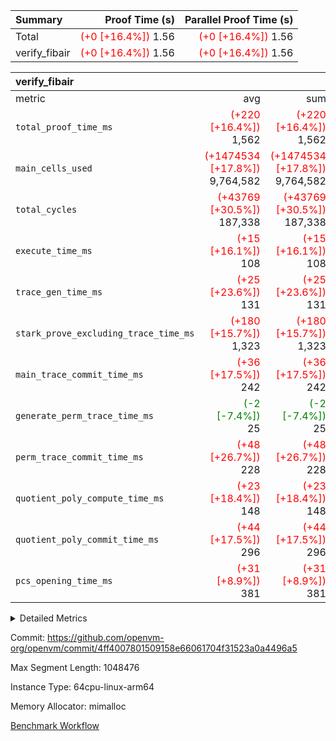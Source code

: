 | Summary | Proof Time (s) | Parallel Proof Time (s) |
|:---|---:|---:|
| Total | <span style='color: red'>(+0 [+16.4%])</span> 1.56 | <span style='color: red'>(+0 [+16.4%])</span> 1.56 |
| verify_fibair | <span style='color: red'>(+0 [+16.4%])</span> 1.56 | <span style='color: red'>(+0 [+16.4%])</span> 1.56 |


| verify_fibair |||||
|:---|---:|---:|---:|---:|
|metric|avg|sum|max|min|
| `total_proof_time_ms ` | <span style='color: red'>(+220 [+16.4%])</span> 1,562 | <span style='color: red'>(+220 [+16.4%])</span> 1,562 | <span style='color: red'>(+220 [+16.4%])</span> 1,562 | <span style='color: red'>(+220 [+16.4%])</span> 1,562 |
| `main_cells_used     ` | <span style='color: red'>(+1474534 [+17.8%])</span> 9,764,582 | <span style='color: red'>(+1474534 [+17.8%])</span> 9,764,582 | <span style='color: red'>(+1474534 [+17.8%])</span> 9,764,582 | <span style='color: red'>(+1474534 [+17.8%])</span> 9,764,582 |
| `total_cycles        ` | <span style='color: red'>(+43769 [+30.5%])</span> 187,338 | <span style='color: red'>(+43769 [+30.5%])</span> 187,338 | <span style='color: red'>(+43769 [+30.5%])</span> 187,338 | <span style='color: red'>(+43769 [+30.5%])</span> 187,338 |
| `execute_time_ms     ` | <span style='color: red'>(+15 [+16.1%])</span> 108 | <span style='color: red'>(+15 [+16.1%])</span> 108 | <span style='color: red'>(+15 [+16.1%])</span> 108 | <span style='color: red'>(+15 [+16.1%])</span> 108 |
| `trace_gen_time_ms   ` | <span style='color: red'>(+25 [+23.6%])</span> 131 | <span style='color: red'>(+25 [+23.6%])</span> 131 | <span style='color: red'>(+25 [+23.6%])</span> 131 | <span style='color: red'>(+25 [+23.6%])</span> 131 |
| `stark_prove_excluding_trace_time_ms` | <span style='color: red'>(+180 [+15.7%])</span> 1,323 | <span style='color: red'>(+180 [+15.7%])</span> 1,323 | <span style='color: red'>(+180 [+15.7%])</span> 1,323 | <span style='color: red'>(+180 [+15.7%])</span> 1,323 |
| `main_trace_commit_time_ms` | <span style='color: red'>(+36 [+17.5%])</span> 242 | <span style='color: red'>(+36 [+17.5%])</span> 242 | <span style='color: red'>(+36 [+17.5%])</span> 242 | <span style='color: red'>(+36 [+17.5%])</span> 242 |
| `generate_perm_trace_time_ms` | <span style='color: green'>(-2 [-7.4%])</span> 25 | <span style='color: green'>(-2 [-7.4%])</span> 25 | <span style='color: green'>(-2 [-7.4%])</span> 25 | <span style='color: green'>(-2 [-7.4%])</span> 25 |
| `perm_trace_commit_time_ms` | <span style='color: red'>(+48 [+26.7%])</span> 228 | <span style='color: red'>(+48 [+26.7%])</span> 228 | <span style='color: red'>(+48 [+26.7%])</span> 228 | <span style='color: red'>(+48 [+26.7%])</span> 228 |
| `quotient_poly_compute_time_ms` | <span style='color: red'>(+23 [+18.4%])</span> 148 | <span style='color: red'>(+23 [+18.4%])</span> 148 | <span style='color: red'>(+23 [+18.4%])</span> 148 | <span style='color: red'>(+23 [+18.4%])</span> 148 |
| `quotient_poly_commit_time_ms` | <span style='color: red'>(+44 [+17.5%])</span> 296 | <span style='color: red'>(+44 [+17.5%])</span> 296 | <span style='color: red'>(+44 [+17.5%])</span> 296 | <span style='color: red'>(+44 [+17.5%])</span> 296 |
| `pcs_opening_time_ms ` | <span style='color: red'>(+31 [+8.9%])</span> 381 | <span style='color: red'>(+31 [+8.9%])</span> 381 | <span style='color: red'>(+31 [+8.9%])</span> 381 | <span style='color: red'>(+31 [+8.9%])</span> 381 |



<details>
<summary>Detailed Metrics</summary>

|  | verify_program_compile_ms | total_cells | stark_prove_excluding_trace_time_ms | quotient_poly_compute_time_ms | quotient_poly_commit_time_ms | perm_trace_commit_time_ms | pcs_opening_time_ms | main_trace_commit_time_ms |
| --- | --- | --- | --- | --- | --- | --- | --- |
|  | 5 | 65,536 | 65 | 3 | 14 | 0 | 33 | 14 | 

| air_name | rows | quotient_deg | main_cols | interactions | constraints | cells |
| --- | --- | --- | --- | --- | --- | --- |
| AccessAdapterAir<2> |  | 4 |  | 5 | 11 |  | 
| AccessAdapterAir<4> |  | 4 |  | 5 | 11 |  | 
| AccessAdapterAir<8> |  | 4 |  | 5 | 11 |  | 
| FibonacciAir | 32,768 | 1 | 2 |  | 5 | 65,536 | 
| FriReducedOpeningAir |  | 4 |  | 31 | 52 |  | 
| NativePoseidon2Air<BabyBearParameters>, 1> |  | 4 |  | 136 | 530 |  | 
| PhantomAir |  | 4 |  | 3 | 4 |  | 
| ProgramAir |  | 1 |  | 1 | 4 |  | 
| VariableRangeCheckerAir |  | 1 |  | 1 | 4 |  | 
| VmAirWrapper<AluNativeAdapterAir, FieldArithmeticCoreAir> |  | 4 |  | 15 | 23 |  | 
| VmAirWrapper<BranchNativeAdapterAir, BranchEqualCoreAir<1> |  | 4 |  | 11 | 22 |  | 
| VmAirWrapper<JalNativeAdapterAir, JalCoreAir> |  | 4 |  | 7 | 6 |  | 
| VmAirWrapper<NativeAdapterAir<2, 0>, PublicValuesCoreAir> |  | 4 |  | 11 | 22 |  | 
| VmAirWrapper<NativeLoadStoreAdapterAir<1>, NativeLoadStoreCoreAir<1> |  | 4 |  | 15 | 16 |  | 
| VmAirWrapper<NativeLoadStoreAdapterAir<4>, NativeLoadStoreCoreAir<4> |  | 4 |  | 15 | 16 |  | 
| VmAirWrapper<NativeVectorizedAdapterAir<4>, FieldExtensionCoreAir> |  | 4 |  | 15 | 23 |  | 
| VmConnectorAir |  | 4 |  | 3 | 8 |  | 
| VolatileBoundaryAir |  | 4 |  | 4 | 16 |  | 

| group | trace_gen_time_ms | total_proof_time_ms | total_cycles | total_cells | stark_prove_excluding_trace_time_ms | quotient_poly_compute_time_ms | quotient_poly_commit_time_ms | perm_trace_commit_time_ms | pcs_opening_time_ms | main_trace_commit_time_ms | main_cells_used | generate_perm_trace_time_ms | execute_time_ms |
| --- | --- | --- | --- | --- | --- | --- | --- | --- | --- | --- | --- | --- | --- |
| verify_fibair | 131 | 1,562 | 187,338 | 26,116,760 | 1,323 | 148 | 296 | 228 | 381 | 242 | 9,764,582 | 25 | 108 | 

| group | air_name | rows | prep_cols | perm_cols | main_cols | cells |
| --- | --- | --- | --- | --- | --- | --- |
| verify_fibair | AccessAdapterAir<2> | 65,536 |  | 12 | 11 | 1,507,328 | 
| verify_fibair | AccessAdapterAir<4> | 32,768 |  | 12 | 13 | 819,200 | 
| verify_fibair | AccessAdapterAir<8> | 128 |  | 12 | 17 | 3,712 | 
| verify_fibair | FriReducedOpeningAir | 1,024 |  | 36 | 25 | 62,464 | 
| verify_fibair | NativePoseidon2Air<BabyBearParameters>, 1> | 16,384 |  | 160 | 399 | 9,158,656 | 
| verify_fibair | PhantomAir | 4,096 |  | 8 | 6 | 57,344 | 
| verify_fibair | ProgramAir | 8,192 |  | 8 | 10 | 147,456 | 
| verify_fibair | VariableRangeCheckerAir | 262,144 | 2 | 8 | 1 | 2,359,296 | 
| verify_fibair | VmAirWrapper<AluNativeAdapterAir, FieldArithmeticCoreAir> | 131,072 |  | 20 | 29 | 6,422,528 | 
| verify_fibair | VmAirWrapper<BranchNativeAdapterAir, BranchEqualCoreAir<1> | 32,768 |  | 16 | 23 | 1,277,952 | 
| verify_fibair | VmAirWrapper<JalNativeAdapterAir, JalCoreAir> | 8,192 |  | 12 | 9 | 172,032 | 
| verify_fibair | VmAirWrapper<NativeLoadStoreAdapterAir<1>, NativeLoadStoreCoreAir<1> | 32,768 |  | 24 | 22 | 1,507,328 | 
| verify_fibair | VmAirWrapper<NativeLoadStoreAdapterAir<4>, NativeLoadStoreCoreAir<4> | 16,384 |  | 24 | 31 | 901,120 | 
| verify_fibair | VmAirWrapper<NativeVectorizedAdapterAir<4>, FieldExtensionCoreAir> | 8,192 |  | 20 | 38 | 475,136 | 
| verify_fibair | VmConnectorAir | 2 | 1 | 8 | 4 | 24 | 
| verify_fibair | VolatileBoundaryAir | 65,536 |  | 8 | 11 | 1,245,184 | 

</details>


Commit: https://github.com/openvm-org/openvm/commit/4ff4007801509158e66061704f31523a0a4496a5

Max Segment Length: 1048476

Instance Type: 64cpu-linux-arm64

Memory Allocator: mimalloc

[Benchmark Workflow](https://github.com/openvm-org/openvm/actions/runs/13312631398)
